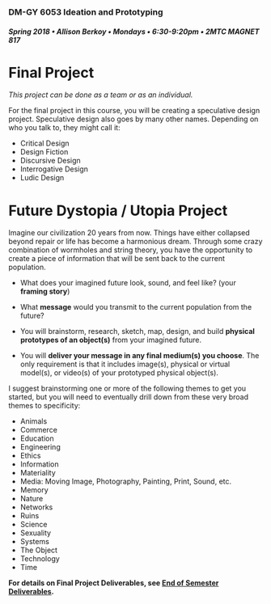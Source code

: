 ### DM-GY 6053 Ideation and Prototyping
##### Spring 2018 • Allison Berkoy • Mondays • 6:30-9:20pm • 2MTC MAGNET 817

# Final Project


_This project can be done as a team or as an individual._

For the final project in this course, you will be creating a speculative design project. Speculative design also goes by many other names. Depending on who you talk to, they might call it:

* Critical Design
* Design Fiction
* Discursive Design
* Interrogative Design
* Ludic Design

# Future Dystopia / Utopia Project

Imagine our civilization 20 years from now. Things have either collapsed beyond repair or life has become a harmonious dream. Through some crazy combination of wormholes and string theory, you have the opportunity to create a piece of information that will be sent back to the current population.

* What does your imagined future look, sound, and feel like? (your **framing story**)

* What **message** would you transmit to the current population from the future?

* You will brainstorm, research, sketch, map, design, and build **physical prototypes of an object(s)** from your imagined future.

* You will **deliver your message in any final medium(s) you choose**. The only requirement is that it includes image(s), physical or virtual model(s), or video(s) of your prototyped physical object(s).

I suggest brainstorming one or more of the following themes to get you started, but you will need to eventually drill down from these very broad themes to specificity:

*   Animals
*   Commerce
*   Education
*   Engineering
*   Ethics
*   Information
*   Materiality
*   Media: Moving Image, Photography, Painting, Print, Sound, etc.
*   Memory
*   Nature
*   Networks
*   Ruins
*   Science
*   Sexuality
*   Systems
*   The Object
*   Technology
*   Time

**For details on Final Project Deliverables, see [End of Semester Deliverables](https://github.com/IDMNYU/IDMNYU-DM-GY-6053-Ideation-and-Prototyping-Spring_2018_Berkoy/blob/master/end-of-semester-deliverables.md).**
